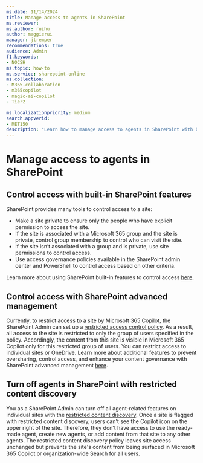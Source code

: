 ```yaml
---
ms.date: 11/14/2024
title: Manage access to agents in SharePoint
ms.reviewer: 
ms.author: ruihu
author: maggierui
manager: jtremper
recommendations: true
audience: Admin
f1.keywords:
- NOCSH
ms.topic: how-to
ms.service: sharepoint-online
ms.collection: 
- M365-collaboration
- m365copilot
- magic-ai-copilot
- Tier2

ms.localizationpriority: medium
search.appverid:
- MET150
description: "Learn how to manage access to agents in SharePoint with built-in SharePoint premission models, SharePoint advanced management features such as restricted access control, and restricted content discovery."
---
```

# Manage access to agents in SharePoint

## Control access with built-in SharePoint features

SharePoint provides many tools to control access to a site:
- Make a site private to ensure only the people who have explicit permission to access the site.
- If the site is associated with a Microsoft 365 group and the site is private, control group membership to control who can visit the site.
- If the site isn’t associated with a group and is private, use site permissions to control access.
- Use access governance policies available in the SharePoint admin center and PowerShell to control access based on other criteria.

Learn more about using SharePoint built-in features to control access [here](/sharepoint/sharepoint-copilot-best-practices#step-2---prevent-oversharing-and-control-access-with-sharepoint-and-onedrive).

## Control access with SharePoint advanced management

Currently, to restrict access to a site by Microsoft 365 Copilot, the SharePoint Admin can set up a [restricted access control policy](/sharepoint/restricted-access-control). As a result, all access to the site is restricted to only the group of users specified in the policy. Accordingly, the content from this site is visible in Microsoft 365 Copilot only for this restricted group of users. You can restrict access to individual sites or OneDrive.
Learn more about additional features to prevent oversharing, control access, and enhance your content governance with SharePoint advanced management [here](/sharepoint/get-ready-copilot-sharepoint-advanced-management).

## Turn off agents in SharePoint with restricted content discovery

You as a SharePoint Admin can turn off all agent-related features on individual sites with the [restricted content discovery](/sharepoint/restricted-access-control). Once a site is flagged with restricted content discovery, users can't see the Copilot icon on the upper right of the site. Therefore, they don’t have access to use the ready-made agent, create new agents, or add content from that site to any other agents. The restricted content discovery policy leaves site access unchanged but prevents the site's content from being surfaced in Microsoft 365 Copilot or organization-wide Search for all users.  
